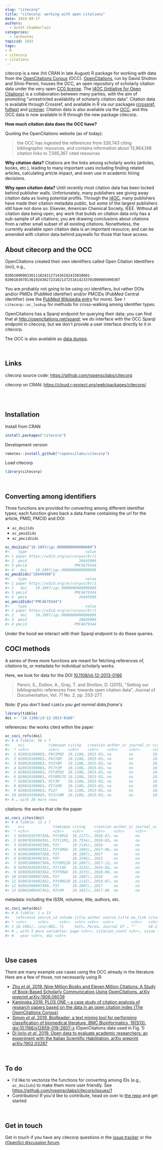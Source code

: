 ```yaml
---
slug: "citecorp"
title: "citecorp: working with open citations"
date: 2019-09-17
authors:
  - Scott Chamberlain
categories:
  - technotes
topicid: 1832
tags:
- R
- citecorp
- citations
---
```




citecorp is a new (hit CRAN in late August) R package for working with data from the
[OpenCitations Corpus][corpus] (OCC).
[OpenCitations](http://opencitations.net/), run by David Shotton and Silvio Peroni,
houses the OCC, an open repository of scholarly citation data
under the very open [CC0 license][CC0]. The [I4OC (Initiative for Open Citations)][i4oc]
is a collaboration between many parties, with the aim of promoting "unrestricted
availability of scholarly citation data". Citation data is available through Crossref,
and available in R via our packages [rcrossref][], [fulltext][] and [crminer][].
Citation data is also available via the [OCC][corpus]; and this OCC data is now
available in R through the new package citecorp.

__How much citation data does the OCC have?__

Quoting the OpenCitations website (as of today): 

> the OCC has ingested the references from 326,743 citing bibliographic
> resources, and contains information about 13,964,148 citation links to 7,565,367
> cited resources

__Why citation data?__ Citations are the links among scholarly works (articles, books,
etc.), leading to many important uses including finding related articles, calculating
article impact, and even use in academic hiring decisions.

__Why open citation data?__ Until recently most citation data has been locked behind
publisher walls. Unfortunately, many publishers see giving away citation data as
losing potential profits. Through the [I4OC][i4oc], many publishers have made 
their citation metadata public, but some of the largest publishers still have not
done so: Elsevier, American Chemical Society, IEEE. Without all citation data being
open, any work that builds on citation data only has a sub-sample of all citations;
you are drawing conclusions about citations from a rather small subset of all
existing citations. Nonetheless, the currently available open citation data is
an important resource; and can be amended with citation data behind paywalls
for those that have access.

## About citecorp and the OCC

OpenCitations created their own identifiers called Open Citation Identifiers (oci), e.g., 

```
020010009033611182421271436182433010601-02001030701361924302723102137251614233701000005090307
```

You are probably not going to be using oci identifiers, but rather DOIs and/or PMIDs 
(PubMed identifier) and/or PMCIDs (PubMed Central identifier) (see the [PubMed Wikipedia entry][pm]
for more). See `?citecorp::oc_lookup` for methods for cross-walking among identifier types.

OpenCitations has a Sparql endpoint for querying their data; you can find that
at <http://opencitations.net/sparql>; we do interface with the OCC Sparql endpoint 
in citecorp, but we don't provide a user interface directly to it in citecorp.

The OCC is also available as [data dumps](https://opencitations.net/download).

<br>

## Links

citecorp source code: <https://github.com/ropenscilabs/citecorp>

citecorp on CRAN: <https://cloud.r-project.org/web/packages/citecorp/>

<br><br>

## Installation

Install from CRAN


```r
install.packages("citecorp")
```

Development version


```r
remotes::install_github("ropenscilabs/citecorp")
```

Load citecorp


```r
library(citecorp)
```

<br>

## Converting among identifiers

Three functions are provided for converting among different identifier types;
each function gives back a data.frame containing the url for the article, PMID,
PMCID and DOI:

* `oc_doi2ids`
* `oc_pmid2ids`
* `oc_pmcid2ids`


```r
oc_doi2ids("10.1097/igc.0000000000000609")
#>    type                           value
#> 1 paper https://w3id.org/oc/corpus/br/1
#> 2  pmid                        26645990
#> 3 pmcid                      PMC4679344
#> 4   doi    10.1097/igc.0000000000000609
oc_pmid2ids("26645990")
#>    type                           value
#> 1 paper https://w3id.org/oc/corpus/br/1
#> 2   doi    10.1097/igc.0000000000000609
#> 3 pmcid                      PMC4679344
#> 4  pmid                        26645990
oc_pmcid2ids("PMC4679344")
#>    type                           value
#> 1 paper https://w3id.org/oc/corpus/br/1
#> 2   doi    10.1097/igc.0000000000000609
#> 3  pmid                        26645990
#> 4 pmcid                      PMC4679344
```

Under the hood we interact with their Sparql endpoint to do these queries.

## COCI methods

A series of three more functions are meant for fetching references of,
citations to, or metadata for individual scholarly works.

Here, we look for data for the DOI [10.1108/jd-12-2013-0166][paper]

> Peroni, S., Dutton, A., Gray, T. and Shotton, D. (2015), "Setting our 
> bibliographic references free: towards open citation data", Journal of
> Documentation, Vol. 71 No. 2, pp. 253-277.

_Note: If you don't load `tibble` you get normal data.frame's_


```r
library(tibble)
doi <- "10.1108/jd-12-2013-0166"
```

references: the works cited within the paper


```r
oc_coci_refs(doi)
#> # A tibble: 36 x 7
#>    oci           timespan citing   creation author_sc journal_sc cited     
#>  * <chr>         <chr>    <chr>    <chr>    <chr>     <chr>      <chr>     
#>  1 020010100083… P9Y2M5D  10.1108… 2015-03… no        no         10.1001/j…
#>  2 020010100083… P41Y8M   10.1108… 2015-03… no        no         10.1002/a…
#>  3 020010100083… P25Y6M   10.1108… 2015-03… no        no         10.1002/(…
#>  4 020010100083… P17Y2M   10.1108… 2015-03… no        no         10.1007/b…
#>  5 020010100083… P2Y2M3D  10.1108… 2015-03… no        no         10.1007/s…
#>  6 020010100083… P5Y8M27D 10.1108… 2015-03… no        no         10.1007/s…
#>  7 020010100083… P2Y3M    10.1108… 2015-03… no        no         10.1016/j…
#>  8 020010100083… P1Y10M   10.1108… 2015-03… no        no         10.1016/j…
#>  9 020010100083… P12Y     10.1108… 2015-03… no        no         10.1023/a…
#> 10 020010100083… P13Y10M  10.1108… 2015-03… no        no         10.1038/3…
#> # … with 26 more rows
```
citations: the works that cite the paper


```r
oc_coci_cites(doi)
#> # A tibble: 13 x 7
#>    oci             timespan citing    creation author_sc journal_sc cited  
#>  * <chr>           <chr>    <chr>     <chr>    <chr>     <chr>      <chr>  
#>  1 02001010707360… P1Y4M1D  10.1177/… 2016-07… no        no         10.110…
#>  2 02007050504361… P2Y11M2… 10.7554/… 2018-03… no        no         10.110…
#>  3 02001010405360… P2Y      10.1145/… 2018     no        no         10.110…
#>  4 02001000903361… P2Y3M4D  10.1093/… 2017-06… no        no         10.110…
#>  5 02001000007360… P1Y      10.1007/… 2017     no        no         10.110…
#>  6 02003030406361… P0Y      10.3346/… 2015     no        no         10.110…
#>  7 02001000007360… P2Y9M12D 10.1007/… 2017-12… no        no         10.110…
#>  8 02003020303362… P1Y14D   10.3233/… 2016-03… no        no         10.110…
#>  9 02003020303362… P3Y5M4D  10.3233/… 2018-08… no        no         10.110…
#> 10 02001000007360… P2Y      10.1007/… 2018     no        no         10.110…
#> 11 02001010402362… P3Y4M21D 10.1142/… 2018-07… no        no         10.110…
#> 12 02001000007360… P1Y      10.1007/… 2017     no        no         10.110…
#> 13 02001000507362… P2Y4M    10.1057/… 2017-08  no        no         10.110…
```

metadata: including the ISSN, volumne, title, authors, etc.


```r
oc_coci_meta(doi)
#> # A tibble: 1 x 13
#>   reference source_id volume title author source_title oa_link citation
#> * <chr>     <chr>     <chr>  <chr> <chr>  <chr>        <chr>   <chr>   
#> 1 10.1001/… issn:002… 71     Sett… Peron… Journal Of … ""      10.1177…
#> # … with 5 more variables: page <chr>, citation_count <chr>, issue <chr>,
#> #   year <chr>, doi <chr>
```

<br>

## Use cases

There are many example use cases using the OCC already in the literature. Here 
are a few of those, not necessarily using R:

* [Zhu _et al_. 2019. Nine Million Books and Eleven Million Citations: A Study of Book-Based Scholarly Communication Using OpenCitations. arXiv preprint arXiv:1906.06039](https://arxiv.org/abs/1906.06039)
* [Kaminska 2019. PLOS ONE – a case study of citation analysis of research papers based on the data in an open citation index (The OpenCitations Corpus)][kaminska]
* [Simon _et al_. 2019. BioReader: a text mining tool for performing classification of biomedical literature. BMC Bioinformatics, 19(S13). doi:10.1186/s12859-019-2607-x](https://doi.org/10.1186/s12859-019-2607-x) (OpenCitations data used in Fig. 1)
* [Di Iorio _et al_. 2019. Open data to evaluate academic researchers: an experiment with the Italian Scientific Habilitation. arXiv preprint arXiv:1902.03287](https://arxiv.org/abs/1902.03287)

<br>

## To do

- I'd like to vectorize the functions for converting among IDs (e.g., `oc_doi2ids`)
to make them more user friendly. See <https://github.com/ropenscilabs/citecorp/issues/1>
- Contributors! If you'd like to contribute, head on over to [the repo][citecorp] and
get started

<br>

## Get in touch

Get in touch if you have any citecorp questions in the 
[issue tracker](https://github.com/ropenscilabs/citecorp/issues) or the 
[rOpenSci discussion forum](https://discuss.ropensci.org/).



[citecorp]: https://github.com/ropenscilabs/citecorp
[corpus]: http://opencitations.net/corpus
[CC0]: https://creativecommons.org/publicdomain/zero/1.0/
[i4oc]: https://i4oc.org/
[paper]: https://doi.org/10.1108/jd-12-2013-0166
[kaminska]: https://www.researchgate.net/profile/Anna_Kaminska14/publication/320595746_PLOS_ONE_-_a_case_study_of_citation_analysis_of_research_papers_based_on_the_data_in_an_open_citation_index_The_OpenCitations_Corpus/links/5a6491240f7e9b6b8fd9a0e1/PLOS-ONE-a-case-study-of-citation-analysis-of-research-papers-based-on-the-data-in-an-open-citation-index-The-OpenCitations-Corpus.pdf
[rcrossref]: https://github.com/ropensci/rcrossref
[fulltext]: https://github.com/ropensci/fulltext
[crminer]: https://github.com/ropensci/crminer
[pm]: https://en.wikipedia.org/wiki/PubMed
